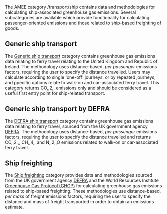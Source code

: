 The AMEE category /transport/ship contains data and methodologies for
calculating ship-associated greenhouse gas emissions. Several
subcategories are available which provide functionality for calculating
passenger-oriented emissions and those related to ship-based freighting
of goods.

## Generic ship transport

The [Generic ship transport](Generic_ship_transport) category contains
greenhouse gas emissions data relating to ferry travel relating to the
United Kingdom and Republic of Ireland. The methodology uses
distance-based, *per passenger* emissions factors, requiring the user to
specify the distance travelled. Users may calculate according to single
'one-off' journeys, or by repeated journeys, and ppecific options relate
to walk-on and car-associated ferry travel. This category returns
CO,,2,, emissions only and should be considered as a useful first entry
point for ship-related transport.

## Generic ship transport by DEFRA

The [DEFRA ship transport](Ship_generic_Defra) category contains
greenhouse gas emissions data relating to ferry travel, sourced from the
UK government agency
[DEFRA](http://www.defra.gov.uk/environment/business/reporting/conversion-factors.htm).
The methodology uses distance-based, *per passenger* emissions factors,
requiring the user to specify the distance travelled and returns
CO,,2,,, CH,,4,, and N,,2,,O emissions related to walk-on or
car-associated ferry travel.

## Ship freighting

The [Ship freighting](Ship_freighting) category provides data and
methodologies sourced from the UK government agency
[DEFRA](http://www.defra.gov.uk/environment/business/reporting/pdf/ghg-cf-guidelines2008.pdf)
and the World Resources Institute [Greenhouse Gas Protocol
(GHGP)](http://www.ghgprotocol.org/calculation-tools/all-tools) for
calculating greenhouse gas emissions related to ship-based freighting.
These methodologies use distance-based, *per mass* of freight emissions
factors, requiring the user to specify the distance and mass of freight
transported in order to obtain an emissions estimate.
